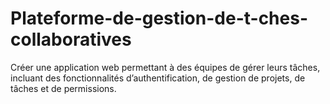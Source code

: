 # Plateforme-de-gestion-de-t-ches-collaboratives
 Créer une application web permettant à des équipes de gérer leurs tâches, incluant des  fonctionnalités d’authentification, de gestion de projets, de tâches et de permissions.

